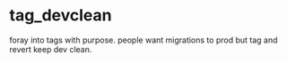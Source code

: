 # tag_devclean
foray into tags with purpose. people want migrations to prod but tag and revert keep dev clean.
